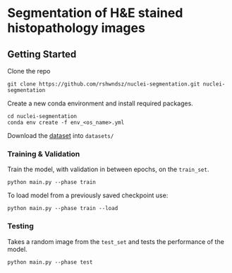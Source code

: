 # Segmentation of H&E stained histopathology images

## Getting Started

Clone the repo
```shell
git clone https://github.com/rshwndsz/nuclei-segmentation.git nuclei-segmentation
```

Create a new conda environment and install required packages.  
```shell
cd nuclei-segmentation
conda env create -f env_<os_name>.yml
```

Download the [dataset](https://drive.google.com/drive/folders/1LSONlzWx1hMR569Zib1XwDPthnsrqfu5?usp=sharing) into `datasets/`

### Training & Validation

Train the model, with validation in between epochs, on the `train_set`.

```shell
python main.py --phase train
```

To load model from a previously saved checkpoint use: 
```shell
python main.py --phase train --load
```

### Testing

Takes a random image from the `test_set` and tests the performance of the model.

```shell
python main.py --phase test
```
